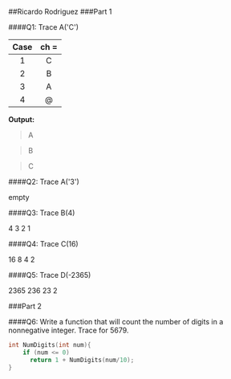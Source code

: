 ##Ricardo Rodriguez
###Part 1

####Q1: Trace A('C')

|Case|ch = |
|:--:|:---:|
|1   |C    |
|2   |B    |
|3   |A    |
|4   |@    |
**Output:**
>A

>B

>C

####Q2: Trace A('3')

empty

####Q3: Trace B(4)

4
3
2
1

####Q4: Trace C(16)

16
8
4
2

####Q5: Trace D(-2365)

2365
236
23
2

###Part 2

####Q6: Write a function that will count the number of digits in a nonnegative integer. Trace for 5679.

```cpp
int NumDigits(int num){
    if (num <= 0)
      return 1 + NumDigits(num/10);
}
```


